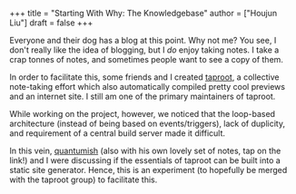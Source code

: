 +++
title = "Starting With Why: The Knowledgebase"
author = ["Houjun Liu"]
draft = false
+++

Everyone and their dog has a blog at this point. Why not me? You see, I don't really like the idea of blogging, but I _do_ enjoy taking notes. I take a crap tonnes of notes, and sometimes people want to see a copy of them.

In order to facilitate this, some friends and I created [taproot](https://taproot3.sanity.gq/), a collective note-taking effort which also automatically compiled pretty cool previews and an internet site. I still am one of the primary maintainers of taproot.

While working on the project, however, we noticed that the loop-based architecture (instead of being based on events/triggers), lack of duplicity, and requirement of a central build server made it difficult.

In this vein, [quantumish](https://quantumish.github.io/) (also with his own lovely set of notes, tap on the link!) and I were discussing if the essentials of taproot can be built into a static site generator. Hence, this is an experiment (to hopefully be merged with the taproot group) to facilitate this.